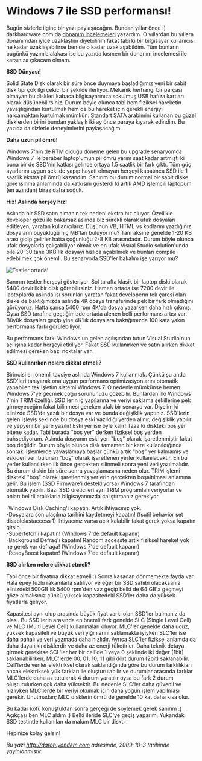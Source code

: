 # Windows 7 ile SSD performansı!
Bugün sizlerle ilginç bir yazı paylaşacağım. Bundan yıllar önce :)
darkhardware.com'da [donanım
incelemeleri](http://www.darkhardware.com/st.php?u=reviews/asus-52xwriter)
yazardım. O yıllardan bu yıllara donanımdan iyice uzaklaştım diyebilirim
fakat tabi ki bir bilgisayar kullanıcısı ne kadar uzaklaşabilirse ben de
o kadar uzaklaşabildim. Tüm bunların bugünkü yazımla alakası ise bu
yazıda kısmen bir donanım incelemesi ile karşınıza çıkacam olmam.

**SSD Dünyası!**

Solid State Disk olarak bir süre önce duymaya başladığımız yeni bir
sabit disk tipi çok ilgi çekici bir şekilde ilerliyor. Mekanik herhangi
bir parçası olmayan bu diskleri kabaca bilgisayarınıza sokulmuş USB
hafıza kartları olarak düşünebilirsiniz. Durum böyle olunca tabi hem
fiziksel hareketin yavaşlığından kurtulmak hem de bu hareket için
gerekli enerjiyi harcamaktan kurtulmak mümkün. Standart SATA arabimini
kullanan bu güzel disklerden birini bundan yaklaşık iki ay önce paraya
kıyarak edindim. Bu yazıda da sizlerle deneyimlerini paylaşacağım.

**Daha uzun pil ömrü!**

Windows 7'nin de RTM olduğu döneme gelen bu upgrade senaryomda Windows 7
ile beraber laptop'umun pil ömrü yarım saat kadar artmıştı ki buna bir
de SSD'nin katkısı gelince ortaya 1.5 saatlik bir fark çıktı. Tüm güç
ayarlarını uygun şekilde yapıp hayati olmayan herşeyi kapatınca SSD ile
1 saatlik ekstra pil ömrü kazandım. Sanırım bu durum normal bir sabit
diske göre ısınma anlamında da katkısını gösterdi ki artık AMD işlemcili
laptopum (en azından) biraz daha soğuk.

**Hız! Aslında herşey hız!**

Aslında bir SSD satın almanın tek nedeni ekstra hız oluyor. Özellikle
developer gözü ile bakarsak aslında biz sürekli olarak ufak dosyaları
editleyen, yaratan kullanıcılarız. Düşünün VB, HTML vs kodlarını
yazdığınız dosyaların büyüklüğü hiç MB'ları buluyor mu? Tam aksine
genelde 1-20 KB arası gidip gelirler hatta çoğunluğu 2-8 KB arasındadır.
Durum böyle olunca ufak dosyalarla çalışabiliyor olmak ve en ufak Visual
Studio solution'unda bile 20-30 tane 3KB'lık dosyayı hızlıca açabilmek
ve bunları compile edebilmek çok önemli. Bu senaryoda SSD'ler bakalım
işe yarıyor mu?

![Testler
ortada!](media/Windows_7_ile_SSD_performansi/02102009_1.jpg)

Sanırım testler herşeyi gösteriyor. Sol tarafta klasik bir laptop diski
olarak 5400 devirlik bir disk görebilirsiniz. Hemen ortada ise 7200
devir ile laptoplarda aslında ısı sorunları yaratan fakat developerın
tek çaresi olan diske de baktığımızda aslında 4K dosya transferinde pek
bir fark olmadığını görüyoruz. Hatta şansa 5400 rpm 4K'da dosya yazarken
daha hızlı çıkmış. Oysa SSD tarafına geçtiğimizde ortada alenen belli
performans artışı var. Büyük dosyaları geçip yine 4K'lık dosyalara
baktığımızda 100 kata yakın performans farkı görülebiliyor.

Bu performans farkı Windows'un gelen açılışından tutun Visual Studio'nun
açılışına kadar herşeyi etkiliyor. Fakat SSD kullanırken ve satın
alırken dikkat edilmesi gereken bazı noktalar var.

**SSD kullanırken nelere dikkat etmeli?**

Birincisi en önemli tavsiye aslında Windows 7 kullanmak. Çünkü şu anda
SSD'leri tanıyarak ona uygun performans optimizasyonlarını otomatik
yapabilen tek işletim sistemi Windows 7. O nedenle mümkünse hemen
Windows 7'ye geçmek çoğu sorununuzu çözebilir. Bunlardan ilki Windows
7'nin TRIM özelliği. SSD'lerin iç yapılarına ve veriyi saklama
şekillerine pek girmeyeceğim fakat bilinmesi gereken ufak bir senaryo
var. Diyelim ki elinizde SSD'de yazılı bir dosya var ve bunda değişiklik
yaptınız. SSD'lerin gelen işleyiş şeklinde bu dosya eski yazıldığı
yerden alınır, değişiklik yapılır ve yepyeni bir yere yazılır! Eski yer
ise öyle kalır! Taaa ki diskteki boş yer bitene kadar. Tabi burada "boş
yer" derken fiziksel boş yerden bahsediyorum. Aslında dosyanın eski yeri
"boş" olarak işaretlenmiştir fakat boş değildir. Durum böyle olunca disk
tamamen bir kere kullanıldığında sonraki işlemlerde yavaşlamaya başlar
çünkü artık "boş" yer kalmamış ve eskiden veri bulunan "boş" olarak
işaretlenen yerler kullanılacaktır. Eh bu yerler kullanılırken ilk önce
gerçekten silinmeli sonra yeni veri yazılmalıdır. Bu durum diskin bir
süre sonra yavaşlamasına neden olur. TRIM işlemi diskteki "boş" olarak
işaretlenmiş yerlerin gerçekten boşaltılması anlamına gelir. Bu işlem
(SSD Firmware'i destekliyorsa) Windows 7 tarafından otomatik yapılır.
Bazı SSD üreticileri ayrı TRIM programları veriyorlar ve onları belirli
aralıklarla bilgisayarınızda çalıştırmanız gerekiyor.

-Windows Disk Caching'i kapatın. Artık ihtiyacınız yok.\
-Dosyalara son ulaşılma tarihini kaydetmeyi kapatın! (fsutil behavior
set disablelastaccess 1) İhtiyacınız varsa açık kalabilir fakat gerek
yoksa kapatın gitsin.\
-Superfetch'i kapatın! (Windows 7'de default kapanır)\
-Background Defrag'ı kapatın! Random accesste artık fiziksel hareket yok
ne gerek var defraga! (Windows 7'de default kapanır)\
-ReadyBoost kapatın! (Windows 7'de default kapanır)

**SSD alırken nelere dikkat etmeli?**

Tabi önce bir fiyatına dikkat etmeli :) Sonra kasadan dönmemekte fayda
var. Hala epey tuzlu rakamlarla satılıyor ve eğer bir SSD sahibi
olacaksanız elinizdeki 500GB'lık 5400 rpm'den vaz geçip belki de 64 GB'a
geçmeyi göze almalısınız çünkü yüksek kapasitedeki SSD'ler daha da
yüksek fiyatlarla geliyor.

Kapasitesi aynı olup arasında büyük fiyat varkı olan SSD'ler bulmanız da
olası. Bu SSD'lerin arasında en önemli fark genelde SLC (Single Level
Cell) ve MLC (Multi Level Cell) kullanmaları oluyor. MLC'ler genelde
daha ucuz, yüksek kapasiteli ve büyük veri yığınlarını saklamakta
iyiyken SLC'ler ise daha pahalı ve veri yazmada daha hızlıdır. Ayrıca
SLC'ler fiziksel anlamda da daha dayanıklı disklerdir ve daha az enerji
tüketirler. Daha teknik detaya girmek gerekirse SCL'ler her bir cell'de
1 veya 0 şeklinde iki değer (1bit) saklanabilirken, MLC'lerde 00, 01,
10, 11 gibi dört durum (2bit) saklanabilir. Cell'lerde veriler
elektriksel olarak saklandığında göre bu durum farklılıkları ancak
elektriksek yük farkları ile oluşturulabilir ve durumlar arasında
farklar MLC'lerde daha az tutularak 4 durum yaratılır oysa bu fark 2
durum oluşturulurken çok daha yüksektir. Bu nedenle SLC'ler daha güvenli
ve hızlıyken MLC'lerde bir veriyi okumak için daha yoğun işlem yapılması
gerekir. Unutmadan; MLC disklerin ömrü de genelde 10 kat daha kısa olur.

Bu kadar kötü konuştuktan sonra gerçeği de söylemek gerek sanırım :)
Açıkçası ben MLC aldım :) Belki ileride SLC'ye geçiş yaparım. Yukarıdaki
SSD testinde kullanılan da malum MLC bir disktir.

Hepinize kolay gelsin!



*Bu yazi http://daron.yondem.com adresinde, 2009-10-3 tarihinde yayinlanmistir.*
